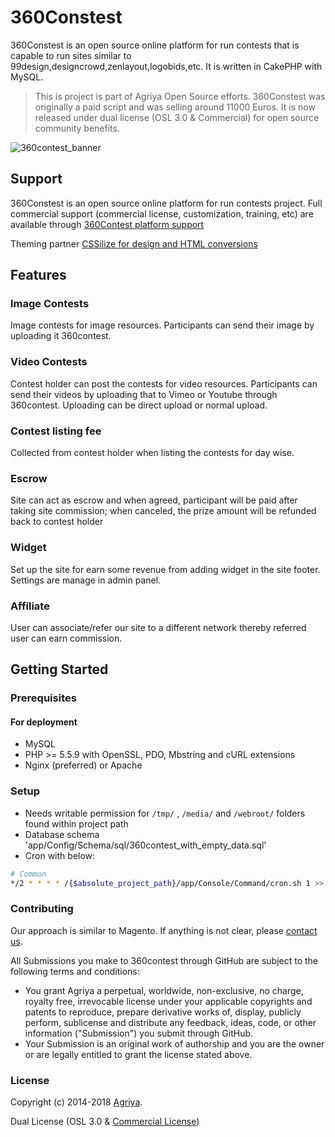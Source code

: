 # 360Constest

360Constest is an open source online platform for run contests that is capable to run sites similar to 99design,designcrowd,zenlayout,logobids,etc. It is written in CakePHP with MySQL.

> This is project is part of Agriya Open Source efforts. 360Constest was originally a paid script and was selling around 11000 Euros. It is now released under dual license (OSL 3.0 & Commercial) for open source community benefits.

![360contest_banner](https://user-images.githubusercontent.com/4700341/48260530-bf66e980-e441-11e8-8677-9fcffe24bd53.png)

## Support

360Constest is an open source online platform for run contests project. Full commercial support (commercial license, customization, training, etc) are available through [360Contest platform support](https://www.agriya.com/products/contest-software)

Theming partner [CSSilize for design and HTML conversions](http://cssilize.com/)

## Features

### Image Contests

Image contests for image resources. Participants can send their image by uploading it 360contest.

### Video Contests

Contest holder can post the contests for video resources. Participants can send their videos by uploading that to Vimeo or Youtube through 360contest. Uploading can be direct upload or normal upload.

### Contest listing fee

Collected from contest holder when listing the contests for day wise.

### Escrow

Site can act as escrow and when agreed, participant will be paid after taking site commission; when canceled, the prize amount will be refunded back to contest holder

### Widget

Set up the site for earn some revenue from adding widget in the site footer. Settings are manage in admin panel.

### Affiliate

User can associate/refer our site to a different network thereby referred user can earn commission.

## Getting Started

### Prerequisites

#### For deployment

* MySQL
* PHP >= 5.5.9 with OpenSSL, PDO, Mbstring and cURL extensions
* Nginx (preferred) or Apache

### Setup

* Needs writable permission for `/tmp/` , `/media/` and `/webroot/` folders found within project path
* Database schema 'app/Config/Schema/sql/360contest_with_empty_data.sql'
* Cron with below:
```bash
# Common
*/2 * * * * /{$absolute_project_path}/app/Console/Command/cron.sh 1 >> /{$absolute_project_path}/app/tmp/error.log 2 >> /{$absolute_project_path}/app/tmp/error.log
```

### Contributing

Our approach is similar to Magento. If anything is not clear, please [contact us](https://www.agriya.com/contact).

All Submissions you make to 360contest through GitHub are subject to the following terms and conditions:

* You grant Agriya a perpetual, worldwide, non-exclusive, no charge, royalty free, irrevocable license under your applicable copyrights and patents to reproduce, prepare derivative works of, display, publicly perform, sublicense and distribute any feedback, ideas, code, or other information ("Submission") you submit through GitHub.
* Your Submission is an original work of authorship and you are the owner or are legally entitled to grant the license stated above.


### License

Copyright (c) 2014-2018 [Agriya](https://www.agriya.com/).

Dual License (OSL 3.0 & [Commercial License](https://www.agriya.com/contact))
